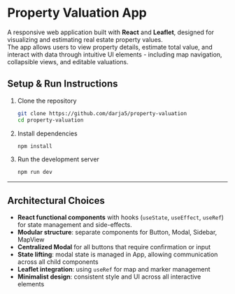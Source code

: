 # Property Valuation App

A responsive web application built with **React** and **Leaflet**, designed for visualizing and estimating real estate property values.  
The app allows users to view property details, estimate total value, and interact with data through intuitive UI elements - including map navigation, collapsible views, and editable valuations.

## Setup & Run Instructions

1. Clone the repository
   ```bash
   git clone https://github.com/darja5/property-valuation
   cd property-valuation
   ```
2. Install dependencies
   ```bash
   npm install
   ```
3. Run the development server
   ```bash
   npm run dev
   ```

---

## Architectural Choices

- **React functional components** with hooks (`useState`, `useEffect`, `useRef`) for state management and side-effects.
- **Modular structure**: separate components for Button, Modal, Sidebar, MapView
- **Centralized Modal** for all buttons that require confirmation or input
- **State lifting**: modal state is managed in App, allowing communication across all child components
- **Leaflet integration**: using `useRef` for map and marker management
- **Minimalist design**: consistent style and UI across all interactive elements
